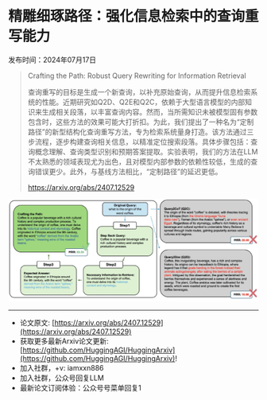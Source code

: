 # 精雕细琢路径：强化信息检索中的查询重写能力
发布时间：2024年07月17日


> Crafting the Path: Robust Query Rewriting for Information Retrieval
>
> 查询重写的目标是生成一个新查询，以补充原始查询，从而提升信息检索系统的性能。近期研究如Q2D、Q2E和Q2C，依赖于大型语言模型的内部知识来生成相关段落，以丰富查询内容。然而，当所需知识未被模型固有参数包含时，这些方法的效果可能大打折扣。为此，我们提出了一种名为“定制路径”的新型结构化查询重写方法，专为检索系统量身打造。该方法通过三步流程，逐步构建查询相关信息，以精准定位搜索段落。具体步骤包括：查询概念理解、查询类型识别和预期答案提取。实验表明，我们的方法在LLM不太熟悉的领域表现尤为出色，且对模型内部参数的依赖性较低，生成的查询错误更少。此外，与基线方法相比，“定制路径”的延迟更低。
>
> https://arxiv.org/abs/2407.12529

![](https://raw.githubusercontent.com/HuggingAGI/HuggingArxiv/main/paper_images/2407.12529/x1.png)

<hr />

- 论文原文: [https://arxiv.org/abs/2407.12529](https://arxiv.org/abs/2407.12529)
- 获取更多最新Arxiv论文更新: [https://github.com/HuggingAGI/HuggingArxiv](https://github.com/HuggingAGI/HuggingArxiv)!
- 加入社群，+v: iamxxn886
- 加入社群，公众号回复LLM
- 最新论文订阅体验：公众号号菜单回复1
